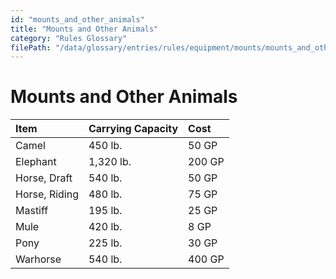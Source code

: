 ```yaml
---
id: "mounts_and_other_animals"
title: "Mounts and Other Animals"
category: "Rules Glossary"
filePath: "/data/glossary/entries/rules/equipment/mounts/mounts_and_other_animals.md"
---
```

# Mounts and Other Animals
| Item | Carrying Capacity | Cost |
|:---|:---|:---|
| Camel | 450 lb. | 50 GP |
| Elephant | 1,320 lb. | 200 GP |
| Horse, Draft | 540 lb. | 50 GP |
| Horse, Riding | 480 lb. | 75 GP |
| Mastiff | 195 lb. | 25 GP |
| Mule | 420 lb. | 8 GP |
| Pony | 225 lb. | 30 GP |
| Warhorse | 540 lb. | 400 GP |
